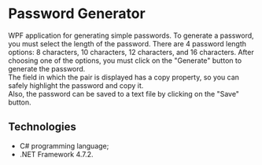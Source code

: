 # Password Generator
WPF application for generating simple passwords.
To generate a password, you must select the length of the password. There are 4 password length options: 8 characters, 10 characters, 12 characters, and 16 characters. After choosing one of the options, you must click on the "Generate" button to generate the password.   
The field in which the pair is displayed has a copy property, so you can safely highlight the password and copy it.  
Also, the password can be saved to a text file by clicking on the "Save" button.
## Technologies
- C# programming language;
- .NET Framework 4.7.2.
